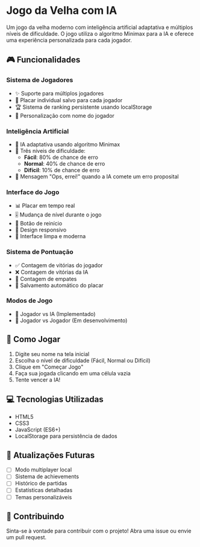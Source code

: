 # Jogo da Velha com IA

Um jogo da velha moderno com inteligência artificial adaptativa e múltiplos níveis de dificuldade. O jogo utiliza o algoritmo Minimax para a IA e oferece uma experiência personalizada para cada jogador.

## 🎮 Funcionalidades

### Sistema de Jogadores
- ✨ Suporte para múltiplos jogadores
- 💾 Placar individual salvo para cada jogador
- 🏆 Sistema de ranking persistente usando localStorage
- 👤 Personalização com nome do jogador

### Inteligência Artificial
- 🤖 IA adaptativa usando algoritmo Minimax
- 🎯 Três níveis de dificuldade:
  - **Fácil**: 80% de chance de erro
  - **Normal**: 40% de chance de erro
  - **Difícil**: 10% de chance de erro
- 💭 Mensagem "Ops, errei!" quando a IA comete um erro proposital

### Interface do Jogo
- 📊 Placar em tempo real
- 🎚️ Mudança de nível durante o jogo
- 🔄 Botão de reinício
- 📱 Design responsivo
- 🎨 Interface limpa e moderna

### Sistema de Pontuação
- ✅ Contagem de vitórias do jogador
- ❌ Contagem de vitórias da IA
- 🤝 Contagem de empates
- 💾 Salvamento automático do placar

### Modos de Jogo
- 🤖 Jogador vs IA (Implementado)
- 👥 Jogador vs Jogador (Em desenvolvimento)

## 🎯 Como Jogar

1. Digite seu nome na tela inicial
2. Escolha o nível de dificuldade (Fácil, Normal ou Difícil)
3. Clique em "Começar Jogo"
4. Faça sua jogada clicando em uma célula vazia
5. Tente vencer a IA!

## 💻 Tecnologias Utilizadas

- HTML5
- CSS3
- JavaScript (ES6+)
- LocalStorage para persistência de dados

## 🔄 Atualizações Futuras

- [ ] Modo multiplayer local
- [ ] Sistema de achievements
- [ ] Histórico de partidas
- [ ] Estatísticas detalhadas
- [ ] Temas personalizáveis

## 🤝 Contribuindo

Sinta-se à vontade para contribuir com o projeto! Abra uma issue ou envie um pull request. 
